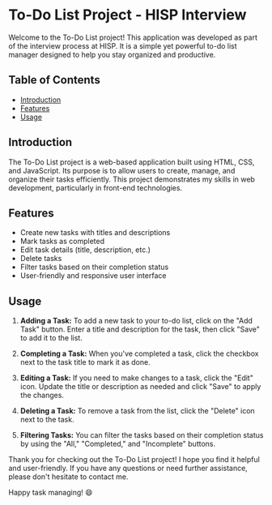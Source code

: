 # To-Do List Project - HISP Interview

Welcome to the To-Do List project! This application was developed as part of the interview process at HISP. It is a simple yet powerful to-do list manager designed to help you stay organized and productive.

## Table of Contents

- [Introduction](#introduction)
- [Features](#features)
- [Usage](#usage)

## Introduction

The To-Do List project is a web-based application built using HTML, CSS, and JavaScript. Its purpose is to allow users to create, manage, and organize their tasks efficiently. This project demonstrates my skills in web development, particularly in front-end technologies.

## Features

- Create new tasks with titles and descriptions
- Mark tasks as completed
- Edit task details (title, description, etc.)
- Delete tasks
- Filter tasks based on their completion status
- User-friendly and responsive user interface

## Usage

1. **Adding a Task:** To add a new task to your to-do list, click on the "Add Task" button. Enter a title and description for the task, then click "Save" to add it to the list.

2. **Completing a Task:** When you've completed a task, click the checkbox next to the task title to mark it as done.

3. **Editing a Task:** If you need to make changes to a task, click the "Edit" icon. Update the title or description as needed and click "Save" to apply the changes.

4. **Deleting a Task:** To remove a task from the list, click the "Delete" icon next to the task.

5. **Filtering Tasks:** You can filter the tasks based on their completion status by using the "All," "Completed," and "Incomplete" buttons.


Thank you for checking out the To-Do List project! I hope you find it helpful and user-friendly. If you have any questions or need further assistance, please don't hesitate to contact me.

Happy task managing! 😄

